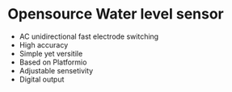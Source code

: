 # Opensource Water level sensor
- AC unidirectional fast electrode switching
- High accuracy
- Simple yet versitile
- Based on Platformio
- Adjustable sensetivity
- Digital output
